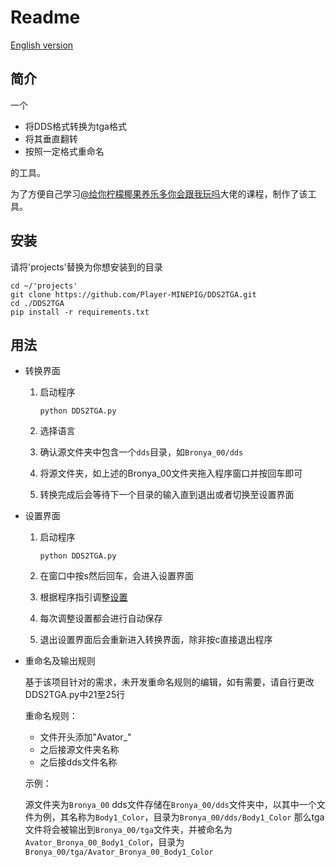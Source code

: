 # Readme

[English version](https://github.com/Player-MINEPIG/DDS2TGA/blob/master/Readme_en.md)

## 简介

一个

- 将DDS格式转换为tga格式
- 将其垂直翻转
- 按照一定格式重命名

的工具。

为了方便自己学习[@给你柠檬椰果养乐多你会跟我玩吗](https://space.bilibili.com/32704665)大佬的课程，制作了该工具。

## 安装

请将'projects'替换为你想安装到的目录

```
cd ~/'projects'
git clone https://github.com/Player-MINEPIG/DDS2TGA.git
cd ./DDS2TGA
pip install -r requirements.txt
```

## 用法

- 转换界面

  1. 启动程序

     `python DDS2TGA.py`

  2. 选择语言
  3. 确认源文件夹中包含一个`dds`目录，如`Bronya_00/dds`
  4. 将源文件夹，如上述的Bronya_00文件夹拖入程序窗口并按回车即可
  5. 转换完成后会等待下一个目录的输入直到退出或者切换至设置界面

- 设置界面

  1. 启动程序

     `python DDS2TGA.py`

  2. 在窗口中按s然后回车，会进入设置界面

  3. 根据程序指引调整[设置](https://github.com/Player-MINEPIG/DDS2TGA/blob/master/Settings.md)

  4. 每次调整设置都会进行自动保存
  5. 退出设置界面后会重新进入转换界面，除非按c直接退出程序

- 重命名及输出规则

  基于该项目针对的需求，未开发重命名规则的编辑，如有需要，请自行更改DDS2TGA.py中21至25行

  重命名规则：

  - 文件开头添加"Avator_"
  - 之后接源文件夹名称
  - 之后接dds文件名称

  示例：

  源文件夹为`Bronya_00`
  dds文件存储在`Bronya_00/dds`文件夹中，以其中一个文件为例，其名称为`Body1_Color`，目录为`Bronya_00/dds/Body1_Color`
  那么tga文件将会被输出到`Bronya_00/tga`文件夹，并被命名为`Avator_Bronya_00_Body1_Colo`r，目录为`Bronya_00/tga/Avator_Bronya_00_Body1_Color`

  